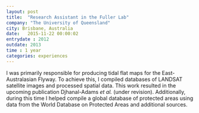```yaml
---
layout: post
title:  "Research Assistant in the Fuller Lab"
company: "The University of Queensland"
city: Brisbane, Australia
date:   2015-11-22 00:00:02
entrydate : 2012
outdate: 2013
time : 1 year
categories: experiences
---
```


I was primarily responsible for producing tidal flat maps for the East-Australasian Flyway. To achieve this, I compiled databases of LANDSAT satellite images and processed spatial data. This work resulted in the upcoming publication Djhanal-Adams _et al._ (under revision). Additionally, during this time I helped compile a global database of protected areas using data from the World Database on Protected Areas and additional sources.
